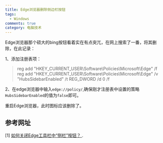 ```yaml
---
title: Edge浏览器删除侧边栏按钮
tags:
  - Windows
comments: true
category: 电脑技术
---
```



Edge浏览器那个硕大的bing按钮看着实在有点突兀，在网上搜索了一番，将其删除，在此记录：

1、添加注册表项：

> reg add "HKEY_CURRENT_USER\Software\Policies\Microsoft\Edge" /f  
> reg add "HKEY_CURRENT_USER\Software\Policies\Microsoft\Edge" /v "HubsSidebarEnabled" /t REG_DWORD /d 0 /f

2、在edge浏览器中输入`edge://policy/`,确保刚才注册表中设置的策略`HubsSidebarEnabled`的值为`false`即可。

重启Edge浏览器，此时图标应该删除了。

## 参考网址

[1] <a href="https://answers.microsoft.com/zh-hans/microsoftedge/forum/all/%E5%A6%82%E4%BD%95%E5%85%B3%E9%97%ADedge%E5%B7%A5/ef1ed8de-fd81-4b71-9030-aacd764bfc84" target="_blank">如何关闭Edge工具栏中“侧栏”按钮？
</a>.



